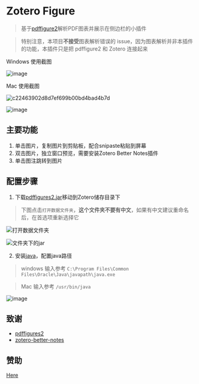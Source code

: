 # Zotero Figure
> 基于[pdffigure2](http://pdffigures2.allenai.org/)解析PDF图表并展示在侧边栏的小插件

> 特别注意，本项目**不接受**图表解析错误的 issue，因为图表解析并非本插件的功能，本插件只是把 pdffigure2 和 Zotero 连接起来

Windows 使用截图

![image](https://github.com/MuiseDestiny/zotero-figure/assets/51939531/e60c2fbe-e36d-41e3-a42d-74d51e22facf)

Mac 使用截图

![c22463902d8d7ef699b00bd4bad4b7d](https://github.com/MuiseDestiny/zotero-figure/assets/51939531/fba88e37-4aaa-491b-a2fa-85f6e1511b72)


![image](https://github.com/MuiseDestiny/zotero-figure/assets/51939531/341cf5c5-db4b-4a64-a1f7-ae0d0b771619)


## 主要功能

1. 单击图片，复制图片到剪贴板，配合snipaste粘贴到屏幕
2. 双击图片，独立窗口预览，需要安装Zotero Better Notes插件
3. 单击图注跳转到图片

## 配置步骤

1. 下载[pdffigures2.jar](https://github.com/MuiseDestiny/zotero-figure/blob/bootstrap/pdffigures2.jar)移动到Zotero储存目录下
> 下图点击`打开数据文件夹`，**这个文件夹不要有中文**，如果有中文建议重命名后，在首选项重新选择它

![打开数据文件夹](https://github.com/MuiseDestiny/zotero-figure/assets/51939531/6b85cb30-0946-416e-99ed-9ea14f57f2df)

![文件夹下的jar](https://github.com/MuiseDestiny/zotero-figure/assets/51939531/8e8c3af3-7850-4346-bd7f-d7ab6600b75e)

2. 安装[java](https://www.oracle.com/java/technologies/javase/jdk18-archive-downloads.html)，配置java路径
> windows 输入参考 `C:\Program Files\Common Files\Oracle\Java\javapath\java.exe`

>   Mac 输入参考 `/usr/bin/java`

![image](https://github.com/MuiseDestiny/zotero-figure/assets/51939531/15cb95e1-1902-40ff-a59a-b0b44f309333)

## 致谢
- [pdffigures2](https://github.com/allenai/pdffigures2) 
- [zotero-better-notes](https://github.com/windingwind/zotero-better-notes)

## 赞助

[Here](https://github.com/MuiseDestiny/zotero-reference#%E8%B5%9E%E5%8A%A9)


